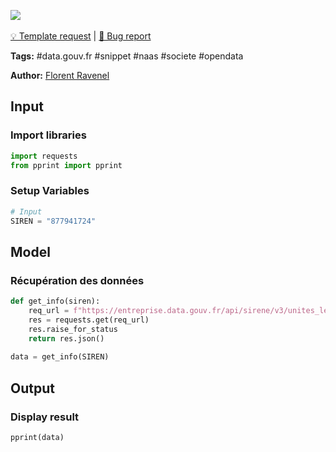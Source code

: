 <a href="https://app.naas.ai/user-redirect/naas/downloader?url=https://raw.githubusercontent.com/jupyter-naas/awesome-notebooks/master/Data.gouv.fr/Data.gouv.fr_R%C3%A9cup%C3%A9ration_donn%C3%A9es_l%C3%A9gales_entreprise.ipynb" target="_parent"><img src="https://naasai-public.s3.eu-west-3.amazonaws.com/open_in_naas.svg"/></a><br><br><a href="https://github.com/jupyter-naas/awesome-notebooks/issues/new?assignees=&labels=&template=template-request.md&title=Tool+-+Action+of+the+notebook+">💡 Template request</a> | <a href="https://github.com/jupyter-naas/awesome-notebooks/issues/new?assignees=&labels=&template=bug_report.md&title=Data.gouv.fr+-+Récupération+données+légales+entreprise:+Error+short+description">🚨 Bug report</a>

**Tags:** #data.gouv.fr #snippet #naas #societe #opendata

**Author:** [Florent Ravenel](https://www.linkedin.com/in/florent-ravenel/)

## Input

### Import libraries


```python
import requests
from pprint import pprint
```

### Setup Variables


```python
# Input
SIREN = "877941724"
```

## Model

### Récupération des données


```python
def get_info(siren):
    req_url = f"https://entreprise.data.gouv.fr/api/sirene/v3/unites_legales/{siren}"
    res = requests.get(req_url)
    res.raise_for_status
    return res.json()
    
data = get_info(SIREN)
```

## Output

### Display result


```python
pprint(data)
```
